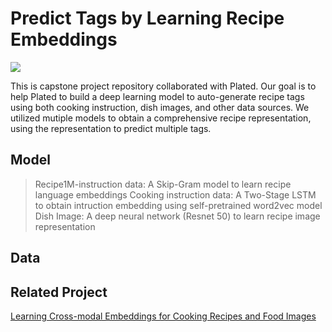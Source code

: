 # Predict Tags by Learning Recipe Embeddings

![](pic/Plated-Logo-Sized.png)

This is capstone project repository collaborated with Plated. Our goal is to help Plated to build a deep learning model to auto-generate recipe tags using both cooking instruction, dish images, and other data sources. We utilized mutiple models to obtain a comprehensive recipe representation, using the representation to predict multiple tags. 

## Model
> Recipe1M-instruction data: A Skip-Gram model to learn recipe language embeddings 
> Cooking instruction data: A Two-Stage LSTM to obtain intruction embedding using self-pretrained word2vec model
> Dish Image: A deep neural network (Resnet 50) to learn recipe image representation

## Data


## Related Project 
[Learning Cross-modal Embeddings for Cooking Recipes and Food Images](http://pic2recipe.csail.mit.edu)
